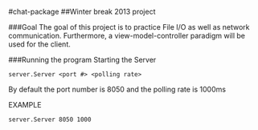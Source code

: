 #chat-package
##Winter break 2013 project

###Goal
The goal of this project is to practice File I/O as well as network communication. Furthermore, a view-model-controller paradigm will be used for the client.

###Running the program
Starting the Server
```
server.Server <port #> <polling rate>
```
By default the port number is 8050 and the polling rate is 1000ms

EXAMPLE
```
server.Server 8050 1000
```
